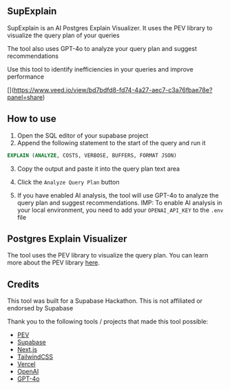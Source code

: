 ## SupExplain

SupExplain is an AI Postgres Explain Visualizer. It uses the PEV library to visualize the query plan of your queries

The tool also uses GPT-4o to analyze your query plan and suggest recommendations

Use this tool to identify inefficiencies in your queries and improve performance

[[](https://www.veed.io/view/bd7bdfd8-fd74-4a27-aec7-c3a76fbae78e?panel=share)](https://www.veed.io/view/bd7bdfd8-fd74-4a27-aec7-c3a76fbae78e?panel=share)


## How to use

1. Open the SQL editor of your supabase project
2. Append the following statement to the start of the query and run it

```sql
EXPLAIN (ANALYZE, COSTS, VERBOSE, BUFFERS, FORMAT JSON)
```

3. Copy the output and paste it into the query plan text area
4. Click the `Analyze Query Plan` button

5. If you have enabled AI analysis, the tool will use GPT-4o to analyze the query plan and suggest recommendations. IMP: To enable AI analysis in your local environment, you need to add your `OPENAI_API_KEY` to the `.env` file


## Postgres Explain Visualizer

The tool uses the PEV library to visualize the query plan. You can learn more about the PEV library [here](https://github.com/dalibo/pev2).


## Credits

This tool was built for a Supabase Hackathon. This is not affiliated or endorsed by Supabase

Thank you to the following tools / projects that made this tool possible:

- [PEV](https://github.com/dalibo/pev2)
- [Supabase](https://supabase.com)
- [Next.js](https://nextjs.org)
- [TailwindCSS](https://tailwindcss.com)
- [Vercel](https://vercel.com)
- [OpenAI](https://openai.com)
- [GPT-4o](https://platform.openai.com/docs/models/gpt-4o)
